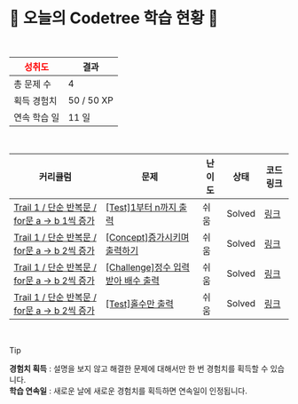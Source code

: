 # 🌲 오늘의 Codetree 학습 현황 🌲

<br />

| <span style="color:red;display:block;text-align:center;"> **성취도**</span> | 결과 |
|---|---|
| 총 문제 수 | 4 |
| 획득 경험치 | 50 / 50 XP |
| 연속 학습 일 | 11 일 |

<br />

|커리큘럼|문제|난이도|상태|코드 링크|
|---|---|---|---|---|
|[Trail 1 / 단순 반복문 / for문 a → b 1씩 증가](https://www.codetree.ai/trail-info/novice-low/)|[[Test]1부터 n까지 출력](https://www.codetree.ai/trails/complete/curated-cards/test-print-from-1-to-n/)|쉬움|Solved|[링크](https://github.com/choBottle/codeTest/blob/main/251013/1%EB%B6%80%ED%84%B0%20n%EA%B9%8C%EC%A7%80%20%EC%B6%9C%EB%A0%A5/print-from-1-to-n.java)|
|[Trail 1 / 단순 반복문 / for문 a → b 2씩 증가](https://www.codetree.ai/trail-info/novice-low/)|[[Concept]증가시키며 출력하기](https://www.codetree.ai/trails/complete/curated-cards/intro-increase-and-print/)|쉬움|Solved|[링크](https://github.com/choBottle/codeTest/blob/main/251013/%EC%A6%9D%EA%B0%80%EC%8B%9C%ED%82%A4%EB%A9%B0%20%EC%B6%9C%EB%A0%A5%ED%95%98%EA%B8%B0/increase-and-print.java)|
|[Trail 1 / 단순 반복문 / for문 a → b 2씩 증가](https://www.codetree.ai/trail-info/novice-low/)|[[Challenge]정수 입력받아 배수 출력](https://www.codetree.ai/trails/complete/curated-cards/challenge-print-multiple-of-input/)|쉬움|Solved|[링크](https://github.com/choBottle/codeTest/blob/main/251013/%EC%A0%95%EC%88%98%20%EC%9E%85%EB%A0%A5%EB%B0%9B%EC%95%84%20%EB%B0%B0%EC%88%98%20%EC%B6%9C%EB%A0%A5/print-multiple-of-input.java)|
|[Trail 1 / 단순 반복문 / for문 a → b 2씩 증가](https://www.codetree.ai/trail-info/novice-low/)|[[Test]홀수만 출력](https://www.codetree.ai/trails/complete/curated-cards/test-output-only-odd/)|쉬움|Solved|[링크](https://github.com/choBottle/codeTest/blob/main/251013/%ED%99%80%EC%88%98%EB%A7%8C%20%EC%B6%9C%EB%A0%A5/output-only-odd.java)|


<br />

> [!TIP]
> **경험치 획득** : 설명을 보지 않고 해결한 문제에 대해서만 한 번 경험치를 획득할 수 있습니다.  
> **학습 연속일** : 새로운 날에 새로운 경험치를 획득하면 연속일이 인정됩니다.


